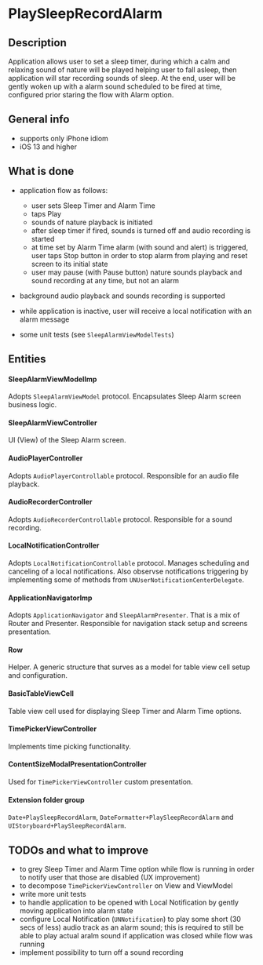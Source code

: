 # PlaySleepRecordAlarm

## Description

Application allows user to set a sleep timer, during which a calm and relaxing sound of nature will be played helping user to fall asleep, then application will star recording sounds of sleep. At the end, user will be gently woken up with a alarm sound scheduled to be fired at time, configured prior staring the flow with Alarm option.

## General info

* supports only iPhone idiom
* iOS 13 and higher

## What is done

* application flow as follows:
  * user sets Sleep Timer and Alarm Time
  * taps Play
  * sounds of nature playback is initiated
  * after sleep timer if fired, sounds is turned off and audio recording is started
  * at time set by Alarm Time alarm (with sound and alert) is triggered, user taps Stop button in order to stop alarm from playing and reset screen to its initial state
  * user may pause (with Pause button) nature sounds playback and sound recording at any time, but not an alarm
  
* background audio playback and sounds recording is supported
* while application is inactive, user will receive a local notification with an alarm message
* some unit tests (see `SleepAlarmViewModelTests`)

## Entities

#### SleepAlarmViewModelImp
Adopts `SleepAlarmViewModel` protocol. Encapsulates Sleep Alarm screen business logic.

#### SleepAlarmViewController
UI (View) of the Sleep Alarm screen.

#### AudioPlayerController
Adopts `AudioPlayerControllable` protocol. Responsible for an audio file playback.

#### AudioRecorderController
Adopts `AudioRecorderControllable` protocol. Responsible for a sound recording.

#### LocalNotificationController
Adopts `LocalNotificationControllable` protocol. Manages scheduling and canceling of a local notifications. Also observse notifications triggering by implementing some of methods from `UNUserNotificationCenterDelegate`.

#### ApplicationNavigatorImp
Adopts `ApplicationNavigator` and `SleepAlarmPresenter`. That is a mix of Router and Presenter. Responsible for navigation stack setup and screens presentation.

#### Row
Helper. A generic structure that surves as a model for table view cell setup and configuration.

#### BasicTableViewCell
Table view cell used for displaying Sleep Timer and Alarm Time options.

#### TimePickerViewController
Implements time picking functionality.

#### ContentSizeModalPresentationController
Used for `TimePickerViewController` custom presentation.

#### Extension folder group
`Date+PlaySleepRecordAlarm`, `DateFormatter+PlaySleepRecordAlarm` and `UIStoryboard+PlaySleepRecordAlarm`.

## TODOs and what to improve

* to grey Sleep Timer and Alarm Time option while flow is running in order to notify user that those are disabled (UX improvement)
* to decompose `TimePickerViewController` on View and ViewModel
* write more unit tests
* to handle application to be opened with Local Notification by gently moving application into alarm state
* configure Local Notification (`UNNotification`) to play some short (30 secs of less) audio track as an alarm sound; this is required to still be able to play actual aralm sound if application was closed while flow was running
* implement possibility to turn off a sound recording
